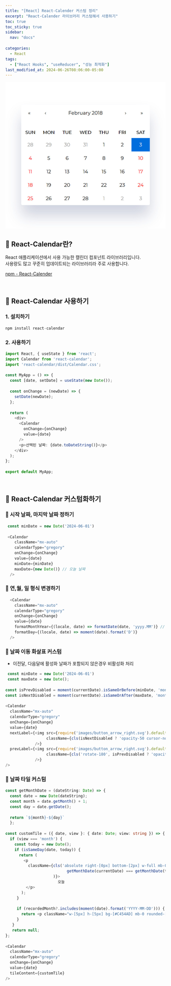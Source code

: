```yaml
---
title: "[React] React-Calender 커스텀 정리"
excerpt: "React-Calender 라이브러리 커스텀해서 사용하기"
toc: true
toc_sticky: true
sidebar:
  nav: "docs"

categories:
  - React
tags:
  - ["React Hooks", "useReducer", "성능 최적화"]
last_modified_at: 2024-06-26T08:06:00-05:00
---
```


![image](/assets/image/posts/react-calender.png)

## 📄 React-Calendar란?

React 애플리케이션에서 사용 가능한 캘린더 컴포넌트 라이브러리입니다. <br />
사용량도 많고 꾸준히 업데이트되는 라이브러리라 주로 사용합니다.

[npm - React-Calender](https://www.npmjs.com/package/react-calendar)

<br />

## 📄 React-Calendar 사용하기

### 1. 설치하기

```ts
npm install react-calendar
```

### 2. 사용하기

```ts
import React, { useState } from 'react';
import Calendar from 'react-calendar';
import 'react-calendar/dist/Calendar.css';

const MyApp = () => {
  const [date, setDate] = useState(new Date());

  const onChange = (newDate) => {
    setDate(newDate);
  };

  return (
    <div>
      <Calendar
        onChange={onChange}
        value={date}
      />
      <p>선택된 날짜: {date.toDateString()}</p>
    </div>
  );
};

export default MyApp;
```

<br />

## 📄 React-Calendar 커스텀화하기

### 🍄 시작 날짜, 마지막 날짜 정하기

```ts
 const minDate = new Date('2024-06-01')
 
 <Calendar     
    className="mx-auto"
    calendarType="gregory"
    onChange={onChange}
    value={date}
    minDate={minDate}
    maxDate={new Date()} // 오늘 날짜
  />
```

### 🍄 연,월, 일 형식 변경하기

```ts
  <Calendar     
    className="mx-auto"
    calendarType="gregory"
    onChange={onChange}
    value={date}
    formatMonthYear={(locale, date) => formatDate(date, 'yyyy.MM')} // ex. 2024.06
    formatDay={(locale, date) => moment(date).format('D')}
  />
  ```

### 🍄 날짜 이동 화살표 커스텀
* 이전달, 다음달에 활성화 날짜가 포함되지 않은경우 비활성화 처리

```ts
 const minDate = new Date('2024-06-01')
 const maxDate = new Date();

const isPrevDisabled = moment(currentDate).isSameOrBefore(minDate, 'month');
const isNextDisabled = moment(currentDate).isSameOrAfter(maxDate, 'month');
 
<Calendar     
  className="mx-auto"
  calendarType="gregory"
  onChange={onChange}
  value={date}
  nextLabel={<img src={require('images/button_arrow_right.svg').default} alt="캘린더 다음 달 선택"
                  className={cls(isNextDisabled ? 'opacity-50 cursor-not-allowed' : '')}
             />}
  prevLabel={<img src={require('images/button_arrow_right.svg').default} alt="캘린더 이전 달 선택"
                  className={cls('rotate-180', isPrevDisabled ? 'opacity-50 cursor-not-allowed' : '')}
             />}
/>
```

### 🍄 날짜 타일 커스텀

```ts
const getMonthDate = (dateString: Date) => {
  const date = new Date(dateString);
  const month = date.getMonth() + 1;
  const day = date.getDate();

  return `${month}-${day}`
  };
  
const customTile = ({ date, view }: { date: Date; view: string }) => {
  if (view === 'month') {
    const today = new Date();
    if (isSameDay(date, today)) {
      return (
        <p
          className={cls('absolute right-[0px] bottom-[2px] w-full mb-0 ',
                           getMonthDate(currentDate) === getMonthDate(today) ? 'text-white' : 'text-purple-500',
                     )}>
                       오늘
         </p>
       );
     }
     
     if (recordedMonth?.includes(moment(date).format('YYYY-MM-DD'))) {
       return <p className="w-[5px] h-[5px] bg-[#C454AD] mb-0 rounded-[100%] mx-auto"></p>;
     }
   }
   return null;
};
 
<Calendar     
  className="mx-auto"
  calendarType="gregory"
  onChange={onChange}
  value={date}
  tileContent={customTile}
/>
```